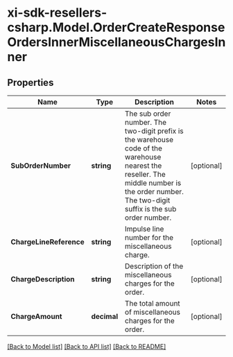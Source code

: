 # xi-sdk-resellers-csharp.Model.OrderCreateResponseOrdersInnerMiscellaneousChargesInner

## Properties

Name | Type | Description | Notes
------------ | ------------- | ------------- | -------------
**SubOrderNumber** | **string** | The sub order number. The two-digit prefix is the warehouse code of the warehouse nearest the reseller. The middle number is the order number. The two-digit suffix is the sub order number. | [optional] 
**ChargeLineReference** | **string** | Impulse line number for the miscellaneous charge. | [optional] 
**ChargeDescription** | **string** | Description of the miscellaneous charges for the order. | [optional] 
**ChargeAmount** | **decimal** | The total amount of miscellaneous charges for the order. | [optional] 

[[Back to Model list]](../README.md#documentation-for-models) [[Back to API list]](../README.md#documentation-for-api-endpoints) [[Back to README]](../README.md)

